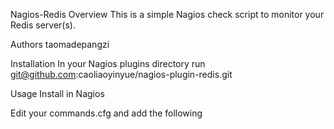Nagios-Redis
Overview
This is a simple Nagios check script to monitor your Redis server(s).

Authors
taomadepangzi

Installation
In your Nagios plugins directory run
git@github.com:caoliaoyinyue/nagios-plugin-redis.git

Usage
Install in Nagios

Edit your commands.cfg and add the following
